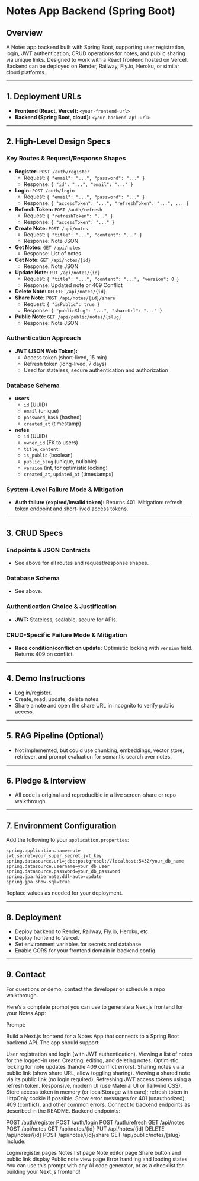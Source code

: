 # Notes App Backend (Spring Boot)

## Overview
A Notes app backend built with Spring Boot, supporting user registration, login, JWT authentication, CRUD operations for notes, and public sharing via unique links. Designed to work with a React frontend hosted on Vercel. Backend can be deployed on Render, Railway, Fly.io, Heroku, or similar cloud platforms.

---

## 1. Deployment URLs
- **Frontend (React, Vercel):** `<your-frontend-url>`
- **Backend (Spring Boot, cloud):** `<your-backend-api-url>`

---

## 2. High-Level Design Specs
### Key Routes & Request/Response Shapes
- **Register:** `POST /auth/register`
  - Request: `{ "email": "...", "password": "..." }`
  - Response: `{ "id": "...", "email": "..." }`
- **Login:** `POST /auth/login`
  - Request: `{ "email": "...", "password": "..." }`
  - Response: `{ "accessToken": "...", "refreshToken": "...", ... }`
- **Refresh Token:** `POST /auth/refresh`
  - Request: `{ "refreshToken": "..." }`
  - Response: `{ "accessToken": "..." }`
- **Create Note:** `POST /api/notes`
  - Request: `{ "title": "...", "content": "..." }`
  - Response: Note JSON
- **Get Notes:** `GET /api/notes`
  - Response: List of notes
- **Get Note:** `GET /api/notes/{id}`
  - Response: Note JSON
- **Update Note:** `PUT /api/notes/{id}`
  - Request: `{ "title": "...", "content": "...", "version": 0 }`
  - Response: Updated note or 409 Conflict
- **Delete Note:** `DELETE /api/notes/{id}`
- **Share Note:** `POST /api/notes/{id}/share`
  - Request: `{ "isPublic": true }`
  - Response: `{ "publicSlug": "...", "shareUrl": "..." }`
- **Public Note:** `GET /api/public/notes/{slug}`
  - Response: Note JSON

### Authentication Approach
- **JWT (JSON Web Token):**
  - Access token (short-lived, 15 min)
  - Refresh token (long-lived, 7 days)
  - Used for stateless, secure authentication and authorization

### Database Schema
- **users**
  - `id` (UUID)
  - `email` (unique)
  - `password_hash` (hashed)
  - `created_at` (timestamp)
- **notes**
  - `id` (UUID)
  - `owner_id` (FK to users)
  - `title`, `content`
  - `is_public` (boolean)
  - `public_slug` (unique, nullable)
  - `version` (int, for optimistic locking)
  - `created_at`, `updated_at` (timestamps)

### System-Level Failure Mode & Mitigation
- **Auth failure (expired/invalid token):** Returns 401. Mitigation: refresh token endpoint and short-lived access tokens.

---

## 3. CRUD Specs
### Endpoints & JSON Contracts
- See above for all routes and request/response shapes.

### Database Schema
- See above.

### Authentication Choice & Justification
- **JWT:** Stateless, scalable, secure for APIs.

### CRUD-Specific Failure Mode & Mitigation
- **Race condition/conflict on update:** Optimistic locking with `version` field. Returns 409 on conflict.

---

## 4. Demo Instructions
- Log in/register.
- Create, read, update, delete notes.
- Share a note and open the share URL in incognito to verify public access.

---

## 5. RAG Pipeline (Optional)
- Not implemented, but could use chunking, embeddings, vector store, retriever, and prompt evaluation for semantic search over notes.

---

## 6. Pledge & Interview
- All code is original and reproducible in a live screen-share or repo walkthrough.

---

## 7. Environment Configuration
Add the following to your `application.properties`:
```properties
spring.application.name=note
jwt.secret=your_super_secret_jwt_key
spring.datasource.url=jdbc:postgresql://localhost:5432/your_db_name
spring.datasource.username=your_db_user
spring.datasource.password=your_db_password
spring.jpa.hibernate.ddl-auto=update
spring.jpa.show-sql=true
```
Replace values as needed for your deployment.

---

## 8. Deployment
- Deploy backend to Render, Railway, Fly.io, Heroku, etc.
- Deploy frontend to Vercel.
- Set environment variables for secrets and database.
- Enable CORS for your frontend domain in backend config.

---

## 9. Contact
For questions or demo, contact the developer or schedule a repo walkthrough.




Here’s a complete prompt you can use to generate a Next.js frontend for your Notes App:

Prompt:

Build a Next.js frontend for a Notes App that connects to a Spring Boot backend API. The app should support:

User registration and login (with JWT authentication).
Viewing a list of notes for the logged-in user.
Creating, editing, and deleting notes.
Optimistic locking for note updates (handle 409 conflict errors).
Sharing notes via a public link (show share URL, allow toggling sharing).
Viewing a shared note via its public link (no login required).
Refreshing JWT access tokens using a refresh token.
Responsive, modern UI (use Material UI or Tailwind CSS).
Store access token in memory (or localStorage with care); refresh token in HttpOnly cookie if possible.
Show error messages for 401 (unauthorized), 409 (conflict), and other common errors.
Connect to backend endpoints as described in the README.
Backend endpoints:

POST /auth/register
POST /auth/login
POST /auth/refresh
GET /api/notes
POST /api/notes
GET /api/notes/{id}
PUT /api/notes/{id}
DELETE /api/notes/{id}
POST /api/notes/{id}/share
GET /api/public/notes/{slug}
Include:

Login/register pages
Notes list page
Note editor page
Share button and public link display
Public note view page
Error handling and loading states
You can use this prompt with any AI code generator, or as a checklist for building your Next.js frontend!